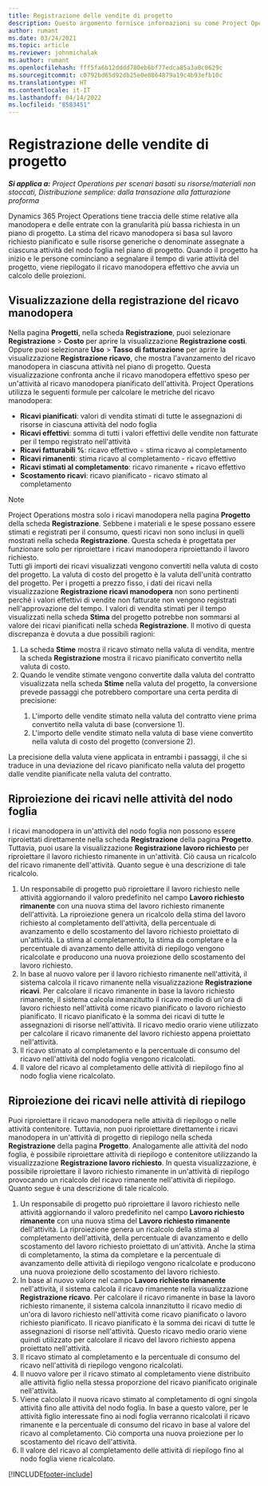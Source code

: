 ```yaml
---
title: Registrazione delle vendite di progetto
description: Questo argomento fornisce informazioni su come Project Operations registra l'avanzamento rispetto al ricavo manodopera in un progetto.
author: rumant
ms.date: 03/24/2021
ms.topic: article
ms.reviewer: johnmichalak
ms.author: rumant
ms.openlocfilehash: fff5fa6b12dddd780eb6bf77edca85a3a0c0629c
ms.sourcegitcommit: c0792bd65d92db25e0e8864879a19c4b93efb10c
ms.translationtype: HT
ms.contentlocale: it-IT
ms.lasthandoff: 04/14/2022
ms.locfileid: "8583451"
---
```

# <a name="project-sales-tracking"></a>Registrazione delle vendite di progetto

_**Si applica a:** Project Operations per scenari basati su risorse/materiali non stoccati, Distribuzione semplice: dalla transazione alla fatturazione proforma_

Dynamics 365 Project Operations tiene traccia delle stime relative alla manodopera e delle entrate con la granularità più bassa richiesta in un piano di progetto. La stima del ricavo manodopera si basa sul lavoro richiesto pianificato e sulle risorse generiche o denominate assegnate a ciascuna attività del nodo foglia nel piano di progetto. Quando il progetto ha inizio e le persone cominciano a segnalare il tempo di varie attività del progetto, viene riepilogato il ricavo manodopera effettivo che avvia un calcolo delle proiezioni.

## <a name="labor-revenue-tracking-view"></a>Visualizzazione della registrazione del ricavo manodopera

Nella pagina **Progetti**, nella scheda **Registrazione**, puoi selezionare **Registrazione** > **Costo** per aprire la visualizzazione **Registrazione costi**. Oppure puoi selezionare **Uso** > **Tasso di fatturazione** per aprire la visualizzazione **Registrazione ricavo**, che mostra l'avanzamento del ricavo manodopera in ciascuna attività nel piano di progetto. Questa visualizzazione confronta anche il ricavo manodopera effettivo speso per un'attività al ricavo manodopera pianificato dell'attività. Project Operations utilizza le seguenti formule per calcolare le metriche del ricavo manodopera:

- **Ricavi pianificati**: valori di vendita stimati di tutte le assegnazioni di risorse in ciascuna attività del nodo foglia
- **Ricavi effettivi**: somma di tutti i valori effettivi delle vendite non fatturate per il tempo registrato nell'attività
- **Ricavi fatturabili %**: ricavo effettivo ÷ stima ricavo al completamento
- **Ricavi rimanenti**: stima ricavo al completamento - ricavo effettivo
- **Ricavi stimati al completamento**: ricavo rimanente + ricavo effettivo
- **Scostamento ricavi**: ricavo pianificato - ricavo stimato al completamento


> [!NOTE]
> Project Operations mostra solo i ricavi manodopera nella pagina **Progetto** della scheda **Registrazione**. Sebbene i materiali e le spese possano essere stimati e registrati per il consumo, questi ricavi non sono inclusi in quelli mostrati nella scheda **Registrazione**. Questa scheda è progettata per funzionare solo per riproiettare i ricavi manodopera riproiettando il lavoro richiesto.  
> Tutti gli importi dei ricavi visualizzati vengono convertiti nella valuta di costo del progetto. La valuta di costo del progetto è la valuta dell'unità contratto del progetto. Per i progetti a prezzo fisso, i dati dei ricavi nella visualizzazione **Registrazione ricavi manodopera** non sono pertinenti perché i valori effettivi di vendite non fatturate non vengono registrati nell'approvazione del tempo.
> I valori di vendita stimati per il tempo visualizzati nella scheda **Stima** del progetto potrebbe non sommarsi al valore dei ricavi pianificati nella scheda **Registrazione**. Il motivo di questa discrepanza è dovuta a due possibili ragioni:
><ol>
   ><li> La scheda <b>Stime</b> mostra il ricavo stimato nella valuta di vendita, mentre la scheda <b>Registrazione</b> mostra il ricavo pianificato convertito nella valuta di costo. </li>
   ><li> Quando le vendite stimate vengono convertite dalla valuta del contratto visualizzata nella scheda <b>Stime</b> nella valuta del progetto, la conversione prevede passaggi che potrebbero comportare una certa perdita di precisione: </li>
><ol>
><li> L'importo delle vendite stimato nella valuta del contratto viene prima convertito nella valuta di base (conversione 1).</li>
><li> L'importo delle vendite stimato nella valuta di base viene convertito nella valuta di costo del progetto (conversione 2). </li>
></ol>
></ol>
> La precisione della valuta viene applicata in entrambi i passaggi, il che si traduce in una deviazione del ricavo pianificato nella valuta del progetto dalle vendite pianificate nella valuta del contratto.
   

## <a name="reprojecting-revenues-on-leaf-node-tasks"></a>Riproiezione dei ricavi nelle attività del nodo foglia

I ricavi manodopera in un'attività del nodo foglia non possono essere riproiettati direttamente nella scheda **Registrazione** della pagina **Progetto**. Tuttavia, puoi usare la visualizzazione **Registrazione lavoro richiesto** per riproiettare il lavoro richiesto rimanente in un'attività. Ciò causa un ricalcolo del ricavo rimanente dell'attività. Quanto segue è una descrizione di tale ricalcolo.

1. Un responsabile di progetto può riproiettare il lavoro richiesto nelle attività aggiornando il valoro predefinito nel campo **Lavoro richiesto rimanente** con una nuova stima del lavoro richiesto rimanente dell'attività. La riproiezione genera un ricalcolo della stima del lavoro richiesto al completamento dell'attività, della percentuale di avanzamento e dello scostamento del lavoro richiesto proiettato di un'attività. La stima al completamento, la stima da completare e la percentuale di avanzamento delle attività di riepilogo vengono ricalcolate e producono una nuova proiezione dello scostamento del lavoro richiesto.
2. In base al nuovo valore per il lavoro richiesto rimanente nell'attività, il sistema calcola il ricavo rimanente nella visualizzazione **Registrazione ricavi**. Per calcolare il ricavo rimanente in base la lavoro richiesto rimanente, il sistema calcola innanzitutto il ricavo medio di un'ora di lavoro richiesto nell'attività come ricavo pianificato o lavoro richiesto pianificato. Il ricavo pianificato è la somma dei ricavi di tutte le assegnazioni di risorse nell'attività. Il ricavo medio orario viene utilizzato per calcolare il ricavo rimanente del lavoro richiesto appena proiettato nell'attività.
3. Il ricavo stimato al completamento e la percentuale di consumo del ricavo nell'attività del nodo foglia vengono ricalcolati.
4. Il valore del ricavo al completamento delle attività di riepilogo fino al nodo foglia viene ricalcolato.

## <a name="reprojecting-revenues-on-summary-tasks"></a>Riproiezione dei ricavi nelle attività di riepilogo

Puoi riproiettare il ricavo manodopera nelle attività di riepilogo o nelle attività contenitore. Tuttavia, non puoi riproiettare direttamente i ricavi manodopera in un'attività di progetto di riepilogo nella scheda **Registrazione** della pagina **Progetto**. Analogamente alle attività del nodo foglia, è possibile riproiettare attività di riepilogo e contenitore utilizzando la visualizzazione **Registrazione lavoro richiesto**. In questa visualizzazione, è possibile riproiettare il lavoro richiesto rimanente in un'attività di riepilogo provocando un ricalcolo del ricavo rimanente nell'attività di riepilogo. Quanto segue è una descrizione di tale ricalcolo.

1. Un responsabile di progetto può riproiettare il lavoro richiesto nelle attività aggiornando il valoro predefinito nel campo **Lavoro richiesto rimanente** con una nuova stima del **Lavoro richiesto rimanente** dell'attività. La riproiezione genera un ricalcolo della stima al completamento dell'attività, della percentuale di avanzamento e dello scostamento del lavoro richiesto proiettato di un'attività. Anche la stima di completamento, la stima da completare e la percentuale di avanzamento delle attività di riepilogo vengono ricalcolate e producono una nuova proiezione dello scostamento del lavoro richiesto.
2. In base al nuovo valore nel campo **Lavoro richiesto rimanente** nell'attività, il sistema calcola il ricavo rimanente nella visualizzazione **Registrazione ricavo**. Per calcolare il ricavo rimanente in base la lavoro richiesto rimanente, il sistema calcola innanzitutto il ricavo medio di un'ora di lavoro richiesto nell'attività come ricavo pianificato o lavoro richiesto pianificato. Il ricavo pianificato è la somma dei ricavi di tutte le assegnazioni di risorse nell'attività. Questo ricavo medio orario viene quindi utilizzato per calcolare il ricavo del lavoro richiesto appena proiettato nell'attività.
3. Il ricavo stimato al completamento e la percentuale di consumo del ricavo nell'attività di riepilogo vengono ricalcolati.
4. Il nuovo valore per il ricavo stimato al completamento viene distribuito alle attività figlio nella stessa proporzione del ricavo pianificato originale nell'attività.
5. Viene calcolato il nuova ricavo stimato al completamento di ogni singola attività fino alle attività del nodo foglia. In base a questo valore, per le attività figlio interessate fino ai nodi foglia verranno ricalcolati il ricavo rimanente e la percentuale di consumo del ricavo in base al valore del ricavo al completamento. Ciò comporta una nuova proiezione per lo scostamento del ricavo dell'attività. 
6. Il valore del ricavo al completamento delle attività di riepilogo fino al nodo foglia viene ricalcolato.


[!INCLUDE[footer-include](../includes/footer-banner.md)]

